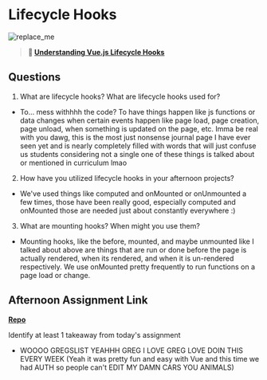 # Lifecycle Hooks

![replace_me](https://codeworks.blob.core.windows.net/public/assets/img/illustrations/placeholder.svg)

> **📖 [Understanding Vue.js Lifecycle Hooks](https://codeworksacademy.com/fs-student-guide/resources/wk6/03-Vue-Lifecycle-Hooks)**

## Questions

1. What are lifecycle hooks? What are lifecycle hooks used for?

- To... mess withhhh the code? To have things happen like js functions or data changes when certain events happen like page load, page creation, page unload, when something is updated on the page, etc. Imma be real with you dawg, this is the most just nonsense journal page I have ever seen yet and is nearly completely filled with words that will just confuse us students considering not a single one of these things is talked about or mentioned in curriculum lmao

2. How have you utilized lifecycle hooks in your afternoon projects?

- We've used things like computed and onMounted or onUnmounted a few times, those have been really good, especially computed and onMounted those are needed just about constantly everywhere :)

3. What are mounting hooks? When might you use them?

- Mounting hooks, like the before, mounted, and maybe unmounted like I talked about above are things that are run or done before the page is actually rendered, when its rendered, and when it is un-rendered respectively. We use onMounted pretty frequently to run functions on a page load or change.

## Afternoon Assignment Link

**[Repo](https://github.com/TheOneTrueRy/winter23_gregslist_vue)**

Identify at least 1 takeaway from today's assignment

- WOOOO GREGSLIST YEAHHH GREG I LOVE GREG LOVE DOIN THIS EVERY WEEK (Yeah it was pretty fun and easy with Vue and this time we had AUTH so people can't EDIT MY DAMN CARS YOU ANIMALS)
